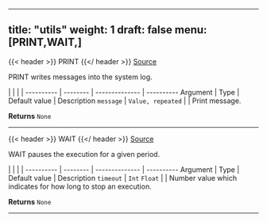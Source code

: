 

---
title: "utils"
weight: 1
draft: false
menu: [PRINT,WAIT,]
---



{{< header >}}
PRINT
{{</ header >}}
[Source](https://github.com/MontFerret/ferret/tree/master/pkg/stdlib/utils/log.go#L12)

PRINT writes messages into the system log.

|          |          |                |
---------- | -------- | -------------- | ----------
Argument   | Type     | Default value  | Description
`message` | `Value, repeated`  |  | Print message.


**Returns** `None`
- - - -


{{< header >}}
WAIT
{{</ header >}}
[Source](https://github.com/MontFerret/ferret/tree/master/pkg/stdlib/utils/wait.go#L12)

WAIT pauses the execution for a given period.

|          |          |                |
---------- | -------- | -------------- | ----------
Argument   | Type     | Default value  | Description
`timeout` | `Int` `Float`  |  | Number value which indicates for how long to stop an execution.


**Returns** `None`
- - - -

